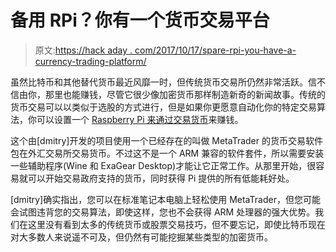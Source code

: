 # 备用 RPi？你有一个货币交易平台

> 原文:[https://hack aday . com/2017/10/17/spare-rpi-you-have-a-currency-trading-platform/](https://hackaday.com/2017/10/17/spare-rpi-you-have-a-currency-trading-platform/)

虽然比特币和其他替代货币最近风靡一时，但传统货币交易所仍然非常活跃。信不信由你，那里也能赚钱，尽管它很少像加密货币那样制造新奇的新闻故事。传统的货币交易可以以类似于选股的方式进行，但是如果你更愿意自动化你的特定交易算法，你可以设置一个 [Raspberry Pi 来通过交易货币](https://hackaday.io/project/27634-metatrader-robot-for-automated-trading-on-forex)来赚钱。

这个由[dmitry]开发的项目使用一个已经存在的叫做 MetaTrader 的货币交易软件包在外汇交易所交易货币。不过这不是一个 ARM 兼容的软件套件，所以需要安装一些辅助程序(Wine 和 ExaGear Desktop)才能让它正常工作。从那里开始，很容易就可以开始交易政府支持的货币，同时获得 Pi 提供的所有低能耗好处。

[dmitry]确实指出，您可以在标准笔记本电脑上轻松使用 MetaTrader，但您可能会试图违背您的交易算法，即使这样，您也不会获得 ARM 处理器的强大优势。我们在这里没有看到太多的传统货币或股票交易技巧，但不要忘记，即使比特币现在对大多数人来说遥不可及，但仍然有可能挖掘某些类型的加密货币。